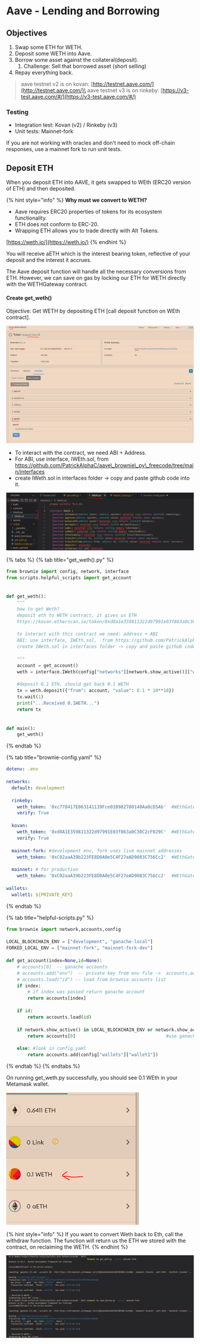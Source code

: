# Aave - Lending and Borrowing

## Objectives&#x20;

1. Swap some ETH for WETH.
2. Deposit some WETH into Aave.
3. Borrow some asset against the collateral(deposit).
   1. Challenge: Sell that borrowed asset (short selling)
4. Repay everything back.

> aave testnet v2 is on kovan: [http://testnet.aave.com/](http://testnet.aave.com/)\
> aave testnet v3 is on rinkeby: [https://v3-test.aave.com/#/](https://v3-test.aave.com/#/)

### Testing

* Integration test: Kovan (v2) / Rinkeby (v3)&#x20;
* Unit tests: Mainnet-fork

If you are not working with oracles and don't need to mock off-chain responses, use a mainnet fork to run unit tests.&#x20;

## Deposit ETH

When you deposit ETH into AAVE, it gets swapped to WEth (ERC20 version of ETH) and then deposited.

{% hint style="info" %}
**Why must we convert to WETH?**

* Aave requires ERC20 properties of tokens for its ecosystem functionality.
* ETH does not conform to ERC-20.
* Wrapping ETH allows you to trade directly with Alt Tokens.

[https://weth.io/](https://weth.io/)
{% endhint %}

You will receive aETH which is the interest bearing token, reflective of your deposit and the interest it accrues.&#x20;

The Aave deposit function will handle all the necessary conversions from ETH. However, we can save on gas by locking our ETH for WETH directly with the WETHGateway contract.&#x20;

#### Create get\_weth()

Objective: Get WETH by depositing ETH \[call deposit function on WEth contract].

![](<../../.gitbook/assets/image (17).png>)

* To interact with the contract, we need ABI + Address.&#x20;
* For ABI, use interface, IWEth.sol, from https://github.com/PatrickAlphaC/aave\_brownie\_py\_freecode/tree/main/interfaces
* create IWeth.sol in interfaces folder -> copy and paste github code into it.

![](<../../.gitbook/assets/image (112).png>)

{% tabs %}
{% tab title="get_weth().py" %}
```python
from brownie import config, network, interface 
from scripts.helpful_scripts import get_account


def get_weth():
    """ 
    how to get Weth?
    deposit eth to WETH contract, it gives us ETH
    https://kovan.etherscan.io/token/0xd0a1e359811322d97991e03f863a0c30c2cf029c#writeContract
    
    to interact with this contract we need: address + ABI
    ABI: use interface, IWEth.sol,  from https://github.com/PatrickAlphaC/aave_brownie_py_freecode/tree/main/interfaces
    create IWeth.sol in interfaces folder -> copy and paste github code into it.
    
    """
    account = get_account()
    weth = interface.IWeth(config["networks"][network.show_active()]["weth_token"])

    #deposit 0.1 ETH, should get back 0.1 WETH
    tx = weth.deposit({"from": account, "value": 0.1 * 10**18})
    tx.wait(1)
    print("...Received 0.1WETH...")
    return tx

     
def main():
    get_weth()
```
{% endtab %}

{% tab title="brownie-config.yaml" %}
```yaml
dotenv: .env

networks:
  default: development

  rinkeby:
    weth_token: '0xc778417E063141139Fce010982780140Aa0cD5Ab'  #WEthGateway contract
    verify: True

  kovan:
    weth_token: '0xd0A1E359811322d97991E03f863a0C30C2cF029C'  #WEthGateway contract
    verify: True
  
  mainnet-fork: #development env, fork uses live mainnet addresses 
    weth_token: '0xC02aaA39b223FE8D0A0e5C4F27eAD9083C756Cc2'  #WEthGateway contract
  
  mainnet: # for production
    weth_token: '0xC02aaA39b223FE8D0A0e5C4F27eAD9083C756Cc2'  #WEthGateway contract

wallets:
  wallet1: ${PRIVATE_KEY}
```
{% endtab %}

{% tab title="helpful-scripts.py" %}
```python
from brownie import network,accounts,config

LOCAL_BLOCKCHAIN_ENV = ["development", "ganache-local"]
FORKED_LOCAL_ENV = ["mainnet-fork", "mainnet-fork-dev"]

def get_account(index=None,id=None):
    # accounts[0]  -- ganache accounts
    # accounts.add("env")  -- private key from env file ->  accounts.add(config["wallets"]["wallet1"])
    # accounts.load("id") -- load from brownie accounts list 
    if index:
        # if index was passed return ganache account
        return accounts[index]
    
    if id:
        return accounts.load(id)

    if network.show_active() in LOCAL_BLOCKCHAIN_ENV or network.show_active() in FORKED_LOCAL_ENV:
        return accounts[0]                                  #use ganache generated account.  
      
    else: #look in config.yaml
        return accounts.add(config["wallets"]["wallet1"])  
```
{% endtab %}
{% endtabs %}

On running get\_weth.py successfully, you should see 0.1 WEth in your Metamask wallet.&#x20;

![](<../../.gitbook/assets/image (283).png>)

{% hint style="info" %}
If you want to convert Weth back to Eth, call the withdraw function. The function will return us the ETH we stored with the contract, on reclaiming the WETH.
{% endhint %}

![](<../../.gitbook/assets/image (297).png>)

